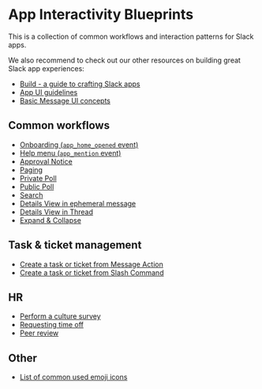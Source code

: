 # App Interactivity Blueprints

This is a collection of common workflows and interaction patterns for Slack apps.

We also recommend to check out our other resources on building great Slack app experiences:

* [Build - a guide to crafting Slack apps](https://slack.dev/guides/Build.pdf)
* [App UI guidelines](https://slack.dev/guides/AppUIGuidelines.pdf)
* [Basic Message UI concepts](https://docs.google.com/presentation/d/10IGKfJzEFhOGRGzsng4SC8fyU8ASkb71SgE7Q6jnRyQ/edit?usp=sharing)

## Common workflows

* [Onboarding (`app_home_opened` event)](./app-home-opened/README.md)
* [Help menu (`app_mention` event)](./app-mention/README.md)
* [Approval Notice](./approval/README.md)
* [Paging](./paging/README.md)
* [Private Poll](./private-poll/README.md)
* [Public Poll](./public-poll/README.md)
* [Search](./search/README.md)
* [Details View in ephemeral message](./details-ephemeral/README.md)
* [Details View in Thread](./details-thread/README.md)
* [Expand & Collapse](./expand-collapse/README.md)

## Task & ticket management

* [Create a task or ticket from Message Action](./task-and-ticket-management/create-task-message-action/README.md)
* [Create a task or ticket from Slash Command](./task-and-ticket-management/create-task-slash-command/README.md)

## HR

* [Perform a culture survey](./hr/survey/README.md)
* [Requesting time off](./hr/timeoff/README.md)
* [Peer review](./hr/review/README.md)

## Other

* [List of common used emoji icons](https://gist.github.com/pichsenmeister/50639f68e8bbf9276efdb18fba9e13d2)
